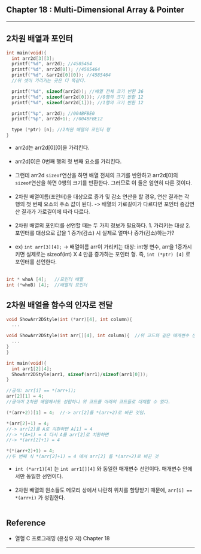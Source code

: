 Chapter 18 : Multi-Dimensional Array & Pointer
----------------------------------------------

---

2차원 배열과 포인터
-------------------

```C
int main(void){
  int arr2d[3][3];
  printf("%d", arr2d); //4585464
  printf("%d", arr2d[0]); //4585464
  printf("%d", &arr2d[0][0]); //4585464
  //위 셋이 가리키는 곳은 다 똑같다.

  printf("%d", sizeof(arr2d)); //배열 전체 크기 반환 36
  printf("%d", sizeof(arr2d[0])); //0행의 크기 반환 12
  printf("%d", sizeof(arr2d[1])); //1행의 크기 반환 12

  printf("%p", arr2d); //004BFBE0
  printf("%p", arr2d+1); //004BFBE12

  type (*ptr) [n]; //2차원 배열의 포인터 형
}
```

-	arr2d는 arr2d[0][0]을 가리킨다.<br><br>
-	arr2d[0]은 0번째 행의 첫 번째 요소를 가리킨다.<br><br>
-	그런데 arr2d `sizeof`연산을 하면 배열 전체의 크기를 반환하고 arr2d[0]의 `sizeof`연산을 하면 0행의 크기를 반환한다. 그러므로 이 둘은 엄연히 다른 것이다.<br><br>
-	2차원 배열이름(포인터)을 대상으로 증가 및 감소 연산을 할 경우, 연산 결과는 각 행의 첫 번째 요소의 주소 값이 된다. -> 배열의 가로길이가 다르다면 포인터 증감연산 결과가 가로길이에 따라 다르다.<br><br>
-	2차원 배열의 포인터를 선언할 때는 두 가지 정보가 필요하다. 1. 가리키는 대상 2. 포인터를 대상으로 값을 1 증가(감소) 시 실제로 얼마나 증가(감소)하는가?<br><br>
- ex) `int arr[3][4];` -> 배열이름 arr이 가리키는 대상: int형 변수, arr을 1증가시키면 실제로는 sizeof(int) X 4 만큼 증가하는 포인터 형. 즉, `int (*ptr) [4]` 로 포인터를 선언한다. <br><br>
```C
int * whoA [4];   //포인터 배열
int (*whoB) [4];  //배열의 포인터
```

2차원 배열을 함수의 인자로 전달
-------------------------------

```C
void ShowArr2DStyle(int (*arr)[4], int column){
  ...

void ShowArr2DStyle(int arr[][4], int column){  //위 코드와 같은 매개변수 선언
  ...
}
}

int main(void){
  int arr1[2][4];
  ShowArr2DStyle(arr1, sizeof(arr1)/sizeof(arr1[0]));
}

//공식: arr[i] == *(arr+i);
arr[2][1] = 4;
//공식이 2차원 배열에서도 성립하니 위 코드를 아래의 코드들로 대체할 수 있다.

(*(arr+2))[1] = 4;  //-> arr[2]를 *(arr+2)로 바꾼 것임.

*(arr[2]+1) = 4;  
//-> arr[2]를 A로 치환하면 A[1] = 4
//-> *(A+1) = 4 다시 A를 arr[2]로 치환하면
//-> *(arr[2]+1) = 4

*(*(arr+2)+1) = 4;
//두 번째 식 *(arr[2]+1) = 4 에서 arr[2] 를 *(arr+2)로 바꾼 것

```

-	`int (*arr1)[4]` 는 `int arr1[][4]` 와 동일한 매개변수 선언이다. 매개변수 안에서만 동일한 선언이다.<br><br>
-	2차원 배열의 원소들도 메모리 상에서 나란히 위치를 할당받기 때문에, `arr[i] == *(arr+i)` 가 성립한다.<br><br>

Reference
---------

-	열혈 C 프로그래밍 (윤성우 저) Chapter 18

---

